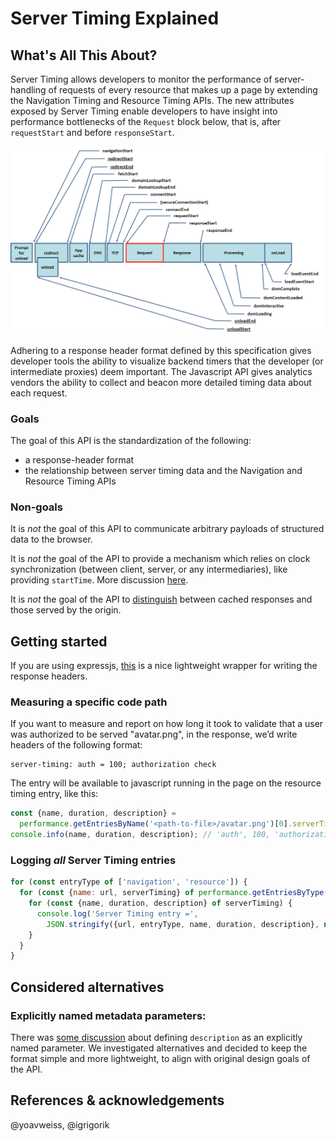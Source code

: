 # Server Timing Explained

## What's All This About?
Server Timing allows developers to monitor the performance of server-handling of requests of every resource that makes up a page by extending the Navigation Timing and Resource Timing APIs. The new attributes exposed by Server Timing enable developers to have insight into performance bottlenecks of the `Request` block below, that is, after `requestStart` and before `responseStart`.
 
![navigation timing image](./nav-timing.png)

Adhering to a response header format defined by this specification gives developer tools the ability to visualize backend timers that the developer (or intermediate proxies) deem important. The Javascript API gives analytics vendors the ability to collect and beacon more detailed timing data about each request. 

### Goals
The goal of this API is the standardization of the following:
* a response-header format
* the relationship between server timing data and the Navigation and Resource Timing APIs

### Non-goals
It is _not_ the goal of this API to communicate arbitrary payloads of structured data to the browser. 

It is _not_ the goal of the API to provide a mechanism which relies on clock synchronization (between client, server, or any intermediaries), like providing `startTime`. More discussion [here](https://github.com/w3c/server-timing/issues/10#issuecomment-282442919).

It is _not_ the goal of the API to [distinguish](https://github.com/w3c/server-timing/issues/13) between cached responses and those served by the origin. 

## Getting started
If you are using expressjs, [this](https://www.npmjs.com/package/server-timing) is a nice lightweight wrapper for writing the response headers. 

### Measuring a specific code path
If you want to measure and report on how long it took to validate that a user was authorized to be served "avatar.png", in the response, we’d write headers of the following format:
```
server-timing: auth = 100; authorization check
```

The entry will be available to javascript running in the page on the resource timing entry, like this:
```javascript
const {name, duration, description} = 
  performance.getEntriesByName('<path-to-file>/avatar.png')[0].serverTiming[0];
console.info(name, duration, description); // 'auth', 100, 'authorization check'
```

### Logging *all* Server Timing entries
```javascript
for (const entryType of ['navigation', 'resource']) {
  for (const {name: url, serverTiming} of performance.getEntriesByType(entryType)) {
    for (const {name, duration, description} of serverTiming) {
      console.log('Server Timing entry =',
        JSON.stringify({url, entryType, name, duration, description}, null, 2))
    }
  }
}
```

## Considered alternatives

### Explicitly named metadata parameters:
There was [some discussion](https://github.com/w3c/server-timing/issues/12) about defining `description` as an explicitly named parameter. We investigated alternatives and decided to keep the format simple and more lightweight, to align with original design goals of the API. 

## References & acknowledgements
@yoavweiss, @igrigorik
